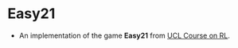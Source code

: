 # Easy21

* An implementation of the game **Easy21** from [UCL Course on RL](https://www.davidsilver.uk/wp-content/uploads/2020/03/Easy21-Johannes.pdf).